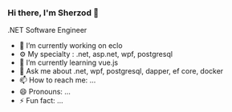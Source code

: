 ### Hi there, I'm Sherzod 👋
.NET Software Engineer

- 🔭 I’m currently working on eclo
- ⚙️ My specialty : .net, asp.net, wpf, postgresql
- 🌱 I’m currently learning vue.js
- 💬 Ask me about .net, wpf, postgresql, dapper, ef core, docker
- 📫 How to reach me: ...
- 😄 Pronouns: ...
- ⚡ Fun fact: ...

